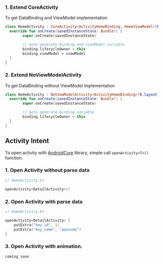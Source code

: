 ### 1. Extend CoreActivity
To get DataBinding and ViewModel implementation
```kotlin
class HomeActivity : CoreActivity<ActivityHomeBinding, HomeViewModel>(R.layout.activity_home) {
  override fun onCreate(savedInstanceState: Bundle?) {
        super.onCreate(savedInstanceState)

        // auto generate binding and viewModel variable
        binding.lifecycleOwner = this
        binding.viewModel = viewModel
  }
}
```

### 2. Extend NoViewModelActivity
To get DataBinding without ViewModel implementation
```kotlin
class HomeActivity : NoViewModelActivity<ActivityHomeBinding>(R.layout.activity_home) {
  override fun onCreate(savedInstanceState: Bundle?) {
        super.onCreate(savedInstanceState)

        // auto generate binding variable
        binding.lifecycleOwner = this
  }
}
```

## Activity Intent

To open activity with [AndroidCore](https://github.com/crocodic-studio/AndroidCoreProject) library, simple call `openActivity<T>()` function.

### 1. Open Activity without parse data
  ```kotlin
  // HomeActivity.kt

  openActivity<DetailActivity>()
  ```

### 2. Open Activity with parse data
  ```kotlin
  // HomeActivity.kt

  openActivity<DetailActivity> {
      putExtra("key_id", 1)
      putExtra("key_name", "awesome")
  }
  ```

### 3. Open Activity with animation. 
  ```coming soon```